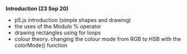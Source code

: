 **Introduction (23 Sep 20)**
- p5.js introduction (simple shapes and drawing)
- the uses of the Modulo % operator
- drawing rectangles using for loops
- colour theory. changing the colour mode from RGB to HSB with the colorMode() function
